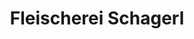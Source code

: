 ---
title: "Fleischerei Schagerl"
url: /st-leonhard-am-forst/fleischerei-schagerl/
shop: Metzgerei
---